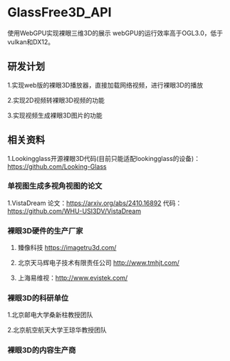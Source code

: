 # GlassFree3D_API

使用WebGPU实现裸眼三维3D的展示
webGPU的运行效率高于OGL3.0，低于vulkan和DX12。

## 研发计划
1.实现web版的裸眼3D播放器，直接加载网络视频，进行裸眼3D的播放

2.实现2D视频转裸眼3D视频的功能

3.实现视频生成裸眼3D图片的功能

## 相关资料

 1.Lookingglass开源裸眼3D代码(目前只能适配lookingglass的设备)：https://github.com/Looking-Glass

### 单视图生成多视角视图的论文
 1.VistaDream 论文：https://arxiv.org/abs/2410.16892  代码：https://github.com/WHU-USI3DV/VistaDream


### 裸眼3D硬件的生产厂家
1. 臻像科技  https://imagetru3d.com/
   
2. 北京天马辉电子技术有限责任公司 http://www.tmhjt.com/
   
3. 上海易维视：http://www.evistek.com/
### 裸眼3D的科研单位
1.北京邮电大学桑新柱教授团队

2.北京航空航天大学王琼华教授团队

### 裸眼3D的内容生产商

